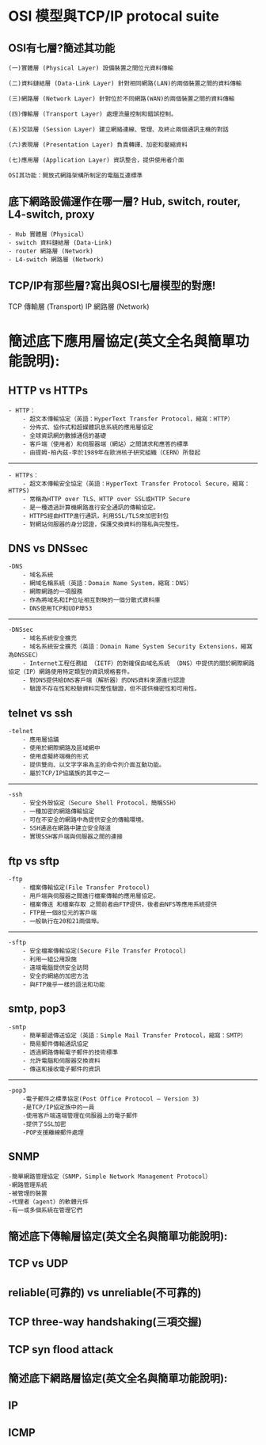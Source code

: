 # OSI 模型與TCP/IP protocal suite

## OSI有七層?簡述其功能

    (一)實體層 (Physical Layer) 設備裝置之間位元資料傳輸

    (二)資料鏈結層 (Data-Link Layer) 針對相同網路(LAN)的兩個裝置之間的資料傳輸

    (三)網路層 (Network Layer) 針對位於不同網路(WAN)的兩個裝置之間的資料傳輸

    (四)傳輸層 (Transport Layer) 處理流量控制和錯誤控制。

    (五)交談層 (Session Layer) 建立網絡連線、管理、及終止兩個通訊主機的對話

    (六)表現層 (Presentation Layer) 負責轉譯、加密和壓縮資料

    (七)應用層 (Application Layer) 資訊整合，提供使用者介面

    OSI其功能：開放式網路架構所制定的電腦互連標準

## 底下網路設備運作在哪一層? Hub, switch, router, L4-switch, proxy
    - Hub 實體層（Physical）
    - switch 資料鏈結層 (Data-Link)
    - router 網路層 (Network)
    - L4-switch 網路層 (Network)

## TCP/IP有那些層?寫出與OSI七層模型的對應!
TCP 傳輸層 (Transport)
IP 網路層 (Network)

# 簡述底下應用層協定(英文全名與簡單功能說明):
## HTTP vs HTTPs
    - HTTP：
        - 超文本傳輸協定（英語：HyperText Transfer Protocol，縮寫：HTTP）
        - 分佈式、協作式和超媒體訊息系統的應用層協定
        - 全球資訊網的數據通信的基礎
        - 客戶端（使用者）和伺服器端（網站）之間請求和應答的標準
        - 由提姆·柏內茲-李於1989年在歐洲核子研究組織（CERN）所發起
   -------------------------------------------------------------
   
    - HTTPs：
        - 超文本傳輸安全協定（英語：HyperText Transfer Protocol Secure，縮寫：HTTPS)
        - 常稱為HTTP over TLS、HTTP over SSL或HTTP Secure
        - 是一種透過計算機網路進行安全通訊的傳輸協定。
        - HTTPS經由HTTP進行通訊，利用SSL/TLS來加密封包
        - 對網站伺服器的身分認證，保護交換資料的隱私與完整性。

## DNS vs DNSsec
    -DNS
        - 域名系統
        - 網域名稱系統（英語：Domain Name System，縮寫：DNS）
        - 網際網路的一項服務
        - 作為將域名和IP位址相互對映的一個分散式資料庫
        - DNS使用TCP和UDP埠53
  -------------------------------------------------------------
  
    -DNSsec
        - 域名系統安全擴充
        - 域名系統安全擴充（英語：Domain Name System Security Extensions，縮寫為DNSSEC）
        - Internet工程任務組 （IETF）的對確保由域名系統 （DNS）中提供的關於網際網路協定（IP）網路使用特定類型的資訊規格套件。
        - 對DNS提供給DNS客戶端（解析器）的DNS資料來源進行認證
        - 驗證不存在性和校驗資料完整性驗證，但不提供機密性和可用性。

## telnet vs ssh
    -telnet 
        - 應用層協議
        - 使用於網際網路及區域網中
        - 使用虛擬終端機的形式
        - 提供雙向、以文字字串為主的命令列介面互動功能。
        - 屬於TCP/IP協議族的其中之一
  ------------------------------------------------------------- 
  
    -ssh
        - 安全外殼協定（Secure Shell Protocol，簡稱SSH）
        - 一種加密的網路傳輸協定
        - 可在不安全的網路中為提供安全的傳輸環境。
        - SSH通過在網路中建立安全隧道
        - 實現SSH客戶端與伺服器之間的連接 
        
## ftp vs sftp
    -ftp
        - 檔案傳輸協定(File Transfer Protocol)
        - 用戶端與伺服器之間進行檔案傳輸的應用層協定。
        - 檔案傳送 和檔案存取 之間前者由FTP提供，後者由NFS等應用系統提供
        - FTP是一個8位元的客戶端
        - 一般執行在20和21兩個埠。
        
  ------------------------------------------------------------- 
    
    -sftp
        - 安全檔案傳輸協定(Secure File Transfer Protocol)
        - 利用一組公用設施
        - 遠端電腦提供安全訪問
        - 安全的網絡的加密方法
        - 與FTP幾乎一樣的語法和功能
        
## smtp, pop3
    -smtp
        - 簡單郵遞傳送協定（英語：Simple Mail Transfer Protocol，縮寫：SMTP）
        - 簡易郵件傳輸通訊協定
        - 透過網路傳輸電子郵件的技術標準
        - 允許電腦和伺服器交換資料
        - 傳送和接收電子郵件的資訊
    
  ------------------------------------------------------------- 
  
    -pop3
        -電子郵件之標準協定(Post Office Protocol – Version 3)
        -是TCP/IP協定族中的一員
        -使用客戶端遠端管理在伺服器上的電子郵件
        -提供了SSL加密
        -POP支援離線郵件處理

## SNMP
    -簡單網路管理協定（SNMP，Simple Network Management Protocol）
    -網路管理系統
    -被管理的裝置
    -代理者（agent）的軟體元件
    -有一或多個系統在管理它們

## 簡述底下傳輸層協定(英文全名與簡單功能說明):

## TCP vs UDP

## reliable(可靠的) vs unreliable(不可靠的)

## TCP three-way handshaking(三項交握)


## TCP syn flood attack

## 簡述底下網路層協定(英文全名與簡單功能說明):

## IP

## ICMP
